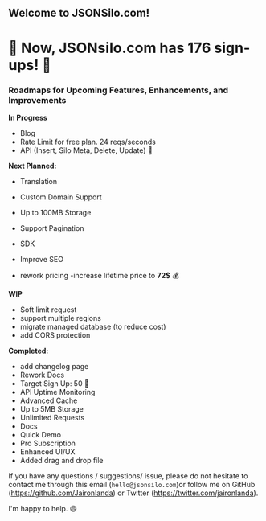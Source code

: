 ## Welcome to JSONSilo.com!


# 🎉 Now, JSONsilo.com has 176 sign-ups! 🎉

### Roadmaps for Upcoming Features, Enhancements, and Improvements


**In Progress**
- Blog
- Rate Limit for free plan. 24 reqs/seconds
- API (Insert, Silo Meta, Delete, Update) 🧐

**Next Planned:**
- Translation
- Custom Domain Support
- Up to 100MB Storage
- Support Pagination
- SDK

- Improve SEO
- rework pricing
-increase lifetime price to **72$** 💰

**WIP**
- Soft limit request
- support multiple regions
- migrate managed database (to reduce cost)
- add CORS protection
  
**Completed:**
- add changelog page
- Rework Docs
- Target Sign Up: 50 🎉
- API Uptime Monitoring
- Advanced Cache
- Up to 5MB Storage
- Unlimited Requests
- Docs
- Quick Demo
- Pro Subscription
- Enhanced UI/UX
- Added drag and drop file

If you have any questions / suggestions/ issue, please do not hesitate to contact me through this email (`hello@jsonsilo.com`)or follow me on GitHub (https://github.com/Jaironlanda) or Twitter (https://twitter.com/jaironlanda).

I'm happy to help. 😄
